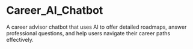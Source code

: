 # Career_AI_Chatbot
A career advisor chatbot that uses AI to offer detailed roadmaps, answer professional questions, and help users navigate their career paths effectively.
